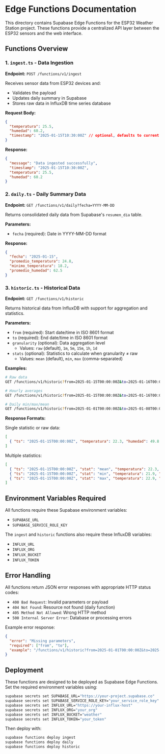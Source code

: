 # Edge Functions Documentation

This directory contains Supabase Edge Functions for the ESP32 Weather Station project. These functions provide a centralized API layer between the ESP32 sensors and the web interface.

## Functions Overview

### 1. `ingest.ts` - Data Ingestion
**Endpoint:** `POST /functions/v1/ingest`

Receives sensor data from ESP32 devices and:
- Validates the payload
- Updates daily summary in Supabase
- Stores raw data in InfluxDB time series database

**Request Body:**
```json
{
  "temperatura": 25.5,
  "humedad": 60.2,
  "timestamp": "2025-01-15T10:30:00Z" // optional, defaults to current time
}
```

**Response:**
```json
{
  "message": "Data ingested successfully",
  "timestamp": "2025-01-15T10:30:00Z",
  "temperatura": 25.5,
  "humedad": 60.2
}
```

### 2. `daily.ts` - Daily Summary Data
**Endpoint:** `GET /functions/v1/daily?fecha=YYYY-MM-DD`

Returns consolidated daily data from Supabase's `resumen_dia` table.

**Parameters:**
- `fecha` (required): Date in YYYY-MM-DD format

**Response:**
```json
{
  "fecha": "2025-01-15",
  "promedio_temperatura": 24.8,
  "minimo_temperatura": 18.2,
  "promedio_humedad": 62.5
}
```

### 3. `historic.ts` - Historical Data
**Endpoint:** `GET /functions/v1/historic`

Returns historical data from InfluxDB with support for aggregation and statistics.

**Parameters:**
- `from` (required): Start date/time in ISO 8601 format
- `to` (required): End date/time in ISO 8601 format  
- `granularity` (optional): Data aggregation level
  - Values: `raw` (default), `1m`, `5m`, `15m`, `1h`, `1d`
- `stats` (optional): Statistics to calculate when granularity ≠ raw
  - Values: `mean` (default), `min`, `max` (comma-separated)

**Examples:**
```bash
# Raw data
GET /functions/v1/historic?from=2025-01-15T00:00:00Z&to=2025-01-16T00:00:00Z

# Hourly averages
GET /functions/v1/historic?from=2025-01-15T00:00:00Z&to=2025-01-16T00:00:00Z&granularity=1h

# Daily min/max/mean
GET /functions/v1/historic?from=2025-01-01T00:00:00Z&to=2025-01-08T00:00:00Z&granularity=1d&stats=min,max,mean
```

**Response Formats:**

Single statistic or raw data:
```json
[
  { "ts": "2025-01-15T00:00:00Z", "temperatura": 22.3, "humedad": 49.8 }
]
```

Multiple statistics:
```json
[
  { "ts": "2025-01-15T00:00:00Z", "stat": "mean", "temperatura": 22.3, "humedad": 49.8 },
  { "ts": "2025-01-15T00:00:00Z", "stat": "min", "temperatura": 21.9, "humedad": 48.7 },
  { "ts": "2025-01-15T00:00:00Z", "stat": "max", "temperatura": 22.9, "humedad": 50.4 }
]
```

## Environment Variables Required

All functions require these Supabase environment variables:
- `SUPABASE_URL`
- `SUPABASE_SERVICE_ROLE_KEY`

The `ingest` and `historic` functions also require these InfluxDB variables:
- `INFLUX_URL`
- `INFLUX_ORG`  
- `INFLUX_BUCKET`
- `INFLUX_TOKEN`

## Error Handling

All functions return JSON error responses with appropriate HTTP status codes:

- `400 Bad Request`: Invalid parameters or payload
- `404 Not Found`: Resource not found (daily function)
- `405 Method Not Allowed`: Wrong HTTP method
- `500 Internal Server Error`: Database or processing errors

Example error response:
```json
{
  "error": "Missing parameters",
  "required": ["from", "to"],
  "example": "/functions/v1/historic?from=2025-01-01T00:00:00Z&to=2025-01-02T00:00:00Z"
}
```

## Deployment

These functions are designed to be deployed as Supabase Edge Functions. Set the required environment variables using:

```bash
supabase secrets set SUPABASE_URL="https://your-project.supabase.co"
supabase secrets set SUPABASE_SERVICE_ROLE_KEY="your_service_role_key"
supabase secrets set INFLUX_URL="https://your-influx-host"
supabase secrets set INFLUX_ORG="your_org"
supabase secrets set INFLUX_BUCKET="weather"
supabase secrets set INFLUX_TOKEN="your_token"
```

Then deploy with:
```bash
supabase functions deploy ingest
supabase functions deploy daily
supabase functions deploy historic
```